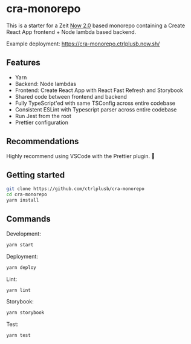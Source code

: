 # cra-monorepo

This is a starter for a Zeit [Now 2.0](https://zeit.co/now) based monorepo containing a Create React App frontend + Node lambda based backend.

Example deployment: https://cra-monorepo.ctrlplusb.now.sh/

## Features

- Yarn
- Backend: Node lambdas
- Frontend: Create React App with React Fast Refresh and Storybook
- Shared code between frontend and backend
- Fully TypeScript'ed with same TSConfig across entire codebase
- Consistent ESLint with Typescript parser across entire codebase
- Run Jest from the root
- Prettier configuration

## Recommendations

Highly recommend using VSCode with the Prettier plugin. 🥰

## Getting started

```bash
git clone https://github.com/ctrlplusb/cra-monorepo
cd cra-monorepo
yarn install
```

## Commands

Development:

```bash
yarn start
```

Deployment:

```bash
yarn deploy
```

Lint:

```bash
yarn lint
```

Storybook:

```bash
yarn storybook
```

Test:

```bash
yarn test
```
